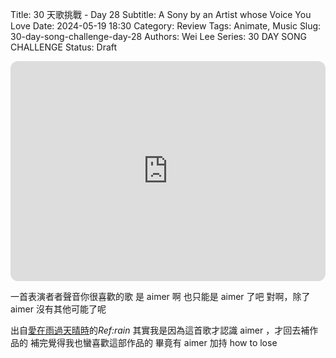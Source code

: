 Title: 30 天歌挑戰 - Day 28
Subtitle: A Sony by an Artist whose Voice You Love
Date: 2024-05-19 18:30
Category: Review
Tags: Animate, Music
Slug: 30-day-song-challenge-day-28
Authors: Wei Lee
Series: 30 DAY SONG CHALLENGE
Status: Draft

<iframe style="border-radius:12px" src="https://open.spotify.com/embed/track/6MNY72T605kPIOH3hnioxu?utm_source=generator" width="100%" height="352" frameBorder="0" allowfullscreen="" allow="autoplay; clipboard-write; encrypted-media; fullscreen; picture-in-picture" loading="lazy"></iframe>

<!--more-->

一首表演者者聲音你很喜歡的歌
是 aimer 啊
也只能是 aimer 了吧
對啊，除了 aimer 沒有其他可能了呢

出自[愛在雨過天晴時](https://www.primevideo.com/-/zh_TW/detail/%E6%84%9B%E5%9C%A8%E9%9B%A8%E9%81%8E%E5%A4%A9%E6%99%B4%E6%99%82/0L47GCG67NWW8ALEGQN8QO38KY)的*Ref:rain*
其實我是因為這首歌才認識 aimer ，才回去補作品的
補完覺得我也蠻喜歡這部作品的
畢竟有 aimer 加持
how to lose
